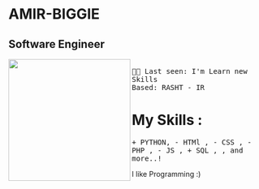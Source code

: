 # AMIR-BIGGIE
## Software Engineer <br>
<img align="left" width="240" src="https://media.tenor.com/IpAyHtYc--gAAAAi/charizard-flying.gif"> <samp> <br>
  👨‍💻 Last seen: I'm Learn new Skills<br>
      Based: RASHT - IR<br>
</samp>

# My Skills :
<samp>
+ PYTHON,
- HTMl , 
- CSS , 
- PHP , 
- JS , 
+ SQL , 
, 
and more..!
</samp>
<br>

I like Programming :)


